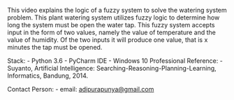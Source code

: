This video explains the logic of a fuzzy system to solve the watering system problem. 
This plant watering system utilizes fuzzy logic to determine how long the system must be open the water tap.
This fuzzy system accepts input in the form of two values, namely the value of temperature and the value of humidity. 
Of the two inputs it will produce one value, that is x minutes the tap must be opened.


Stack: - Python 3.6 - PyCharm IDE - Windows 10 Professional 
Reference: - Suyanto, Artificial Intelligence: Searching-Reasoning-Planning-Learning, Informatics, Bandung, 2014. 


Contact Person: - email: adipurapunya@gmail.com
